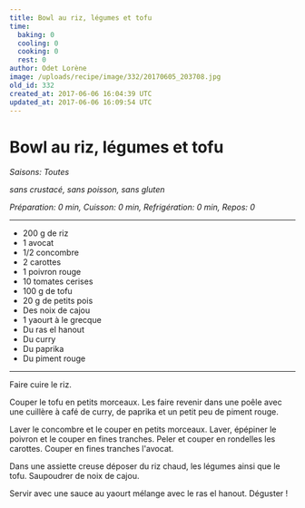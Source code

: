 ```yaml
---
title: Bowl au riz, légumes et tofu
time:
  baking: 0
  cooling: 0
  cooking: 0
  rest: 0
author: Odet Lorène
image: /uploads/recipe/image/332/20170605_203708.jpg
old_id: 332
created_at: 2017-06-06 16:04:39 UTC
updated_at: 2017-06-06 16:09:54 UTC
---
```


# Bowl au riz, légumes et tofu

_Saisons: Toutes_

_sans crustacé, sans poisson, sans gluten_

_Préparation: 0 min, Cuisson: 0 min, Refrigération: 0 min, Repos: 0_

---

- 200 g de riz
- 1 avocat
- 1/2 concombre
- 2 carottes
- 1 poivron rouge
- 10 tomates cerises
- 100 g de tofu
- 20 g de petits pois
- Des noix de cajou
- 1 yaourt à le grecque
- Du ras el hanout
- Du curry
- Du paprika
- Du piment rouge

---

Faire cuire le riz.

Couper le tofu en petits morceaux. Les faire revenir dans une poêle avec une cuillère à café de curry, de paprika et un petit peu de piment rouge.

Laver le concombre et le couper en petits morceaux. Laver, épépiner le poivron et le couper en fines tranches. Peler et couper en rondelles les carottes. Couper en fines tranches l'avocat.

Dans une assiette creuse déposer du riz chaud, les légumes ainsi que le tofu. Saupoudrer de noix de cajou.

Servir avec une sauce au yaourt mélange avec le ras el hanout. Déguster !
